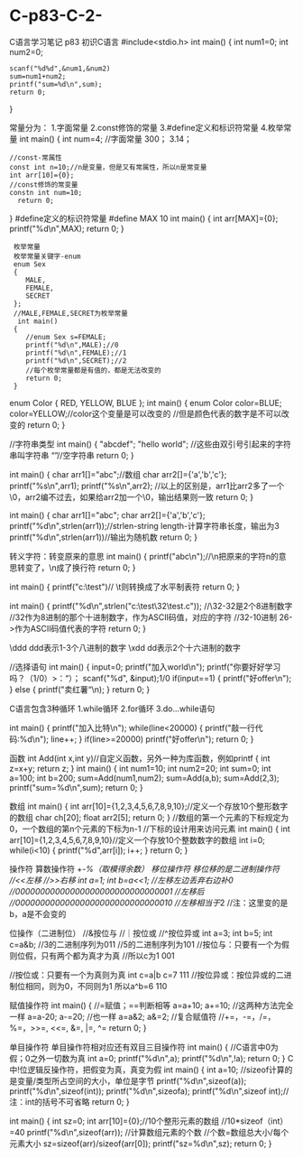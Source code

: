 # C-p83-C-2-
C语言学习笔记 p83 初识C语言
#include<stdio.h>
int main()
{
    int num1=0;
    int num2=0;
    
    scanf("%d%d",&num1,&num2)
    sum=num1+num2;
    printf("sum=%d\n",sum);
    return 0;
}


常量分为：
1.字面常量
2.const修饰的常量
3.#define定义和标识符常量
4.枚举常量
int main()
{
    int num=4;
    //字面常量
    300；
    3.14；
    
    
    //const-常属性
    const int n=10;//n是变量，但是又有常属性，所以n是常变量
    int arr[10]={0};
    //const修饰的常变量
    constn int num=10;
      return 0;
}
    #define定义的标识符常量
    #define MAX 10
    int main()
    {
        int arr[MAX]={0};
        printf("%d\n",MAX);
        return 0;
    }
 
     枚举常量
     枚举常量关键字-enum
     enum Sex
     {
        MALE,
        FEMALE,
        SECRET
     };
     //MALE,FEMALE,SECRET为枚举常量
      int main()
     {
        //enum Sex s=FEMALE;
        printf("%d\n",MALE);//0
        printf("%d\n",FEMALE);//1
        printf("%d\n",SECRET);//2
        //每个枚举常量都是有值的，都是无法改变的
        return 0;
     }

enum Color
{
    RED,
    YELLOW,
    BLUE
};
int main()
{
    enum Color color=BLUE;
    color=YELLOW;//color这个变量是可以改变的
    //但是颜色代表的数字是不可以改变的
    return 0;
}


//字符串类型
int main()
{
    "abcdef";
    "hello world";
    //这些由双引号引起来的字符串叫字符串
    “”//空字符串
    return 0;
}

int main()
{
    char arr1[]="abc";//数组
    char arr2[]={'a','b','c'};
    printf("%s\n",arr1);
    printf("%s\n",arr2);
    //以上的区别是，arr1比arr2多了一个\0，arr2编不过去，如果给arr2加一个\0，输出结果则一致
    return 0;
}


int main()
{
    char arr1[]="abc";
    char arr2[]={'a','b','c'};
    printf("%d\n",strlen(arr1));//strlen-string length-计算字符串长度，输出为3
    printf("%d\n",strlen(arr1))//输出为随机数
    return 0;
}


转义字符：转变原来的意思
int main()
{
    printf("abc\n");//\n把原来的字符n的意思转变了，\n成了换行符
    return 0;
}

int main()
{
    printf("c:\test")// \t则转换成了水平制表符
    return 0;
}

int main()
{
    printf("%d\n",strlen("c:\test\32\test.c"));
    //\32-32是2个8进制数字
    //32作为8进制的那个十进制数字，作为ASCII码值，对应的字符
    //32-10进制 26->作为ASCII码值代表的字符
    return 0;
}

\ddd  ddd表示1-3个八进制的数字
\xdd  dd表示2个十六进制的数字


//选择语句
int main()
{
    input=0;
    printf("加入world\n");
    printf("你要好好学习吗？（1/0）>：“）；
    scanf("%d", &input);1/0
    if(input==1)
    {
        printf("好offer\n");
    }
    else
    {
        printf("卖红薯“\n);
    }
    return 0;
}

C语言包含3种循环
1.while循环
2.for循环
3.do...while语句

int main()
{
    printf("加入比特\n");
    while(line<20000)
    {
        printf("敲一行代码:%d\n");
        line++;
    }
    if(line>=20000)
        printf("好offer\n");
    return 0;
}


函数
int Add(int x,int y)//自定义函数，另外一种为库函数，例如printf
{
    int z=x+y;
    return z;
}
int main()
{
    int num1=10;
    int num2=20;
    int sum=0;
    int a=100;
    int b=200;
    sum=Add(num1,num2);
    sum=Add(a,b);
    sum=Add(2,3);
    printf("sum=%d\n",sum);
    return 0;
}


数组
int main()
{
    int arr[10]={1,2,3,4,5,6,7,8,9,10};//定义一个存放10个整形数字的数组
    char ch[20];
    float arr2[5];
    return 0;
}
//数组的第一个元素的下标规定为0，一个数组的第n个元素的下标为n-1
//下标的设计用来访问元素
int main()
{
    int arr[10]={1,2,3,4,5,6,7,8,9,10}//定义一个存放10个整数数字的数组
    int i=0;
    while(i<10)
    {
        printf("%d",arr[i]);
        i++;
    }
    return 0;
}


操作符
算数操作符
+-*\%（取模得余数）
移位操作符
移位移的是二进制操作符
//<<左移
//>>右移
int a=1;
int b=a<<1;
//左移左边丢弃右边补0
//00000000000000000000000000000001
//左移后
//00000000000000000000000000000010
//左移相当于*2
//注：这里变的是b，a是不会变的


位操作（二进制位）
//&按位与
//｜按位或
//^按位异或
int a=3;
int b=5;
int c=a&b;
//3的二进制序列为011
//5的二进制序列为101
//按位与：只要有一个为假则位假，只有两个都为真才为真
//所以c为1 001

//按位或：只要有一个为真则为真
int c=a|b
c=7 111
//按位异或：按位异或的二进制位相同，则为0，不同则为1
所以a^b=6 110


赋值操作符
int main()
{
   //=赋值；==判断相等
   a=a+10;
   a+=10;
   //这两种方法完全一样
   a=a-20;
   a-=20;
   //也一样
   a=a&2;
   a&=2;
   //复合赋值符
   //+=，-=，/=，%=，>>=, <<=, &=, |=, ^=
    return 0;
}


单目操作符
单目操作符相对应还有双目三目操作符
int main()
{
    //C语言中0为假；0之外一切数为真
    int a=0;
    printf("%d\n",a);
    printf("%d\n",!a);
    return 0;
}
C中!位逻辑反操作符，把假变为真，真变为假
int main()
{
    int a=10;
    //sizeof计算的是变量/类型所占空间的大小，单位是字节
    printf("%d\n",sizeof(a));
    printf("%d\n",sizeof(int));
    printf("%d\n",sizeofa);
    printf("%d\n",sizeof int);//注：int的括号不可省略
    return 0;
}

int main()
{
    int sz=0;
    int arr[10]={0};//10个整形元素的数组
    //10*sizeof（int）=40
    printf("%d\n",sizeof(arr));
    //计算数组元素的个数
    //个数=数组总大小/每个元素大小
    sz=sizeof(arr)/sizeof(arr[0]);
    printf("sz=%d\n",sz);
    return 0;
}

